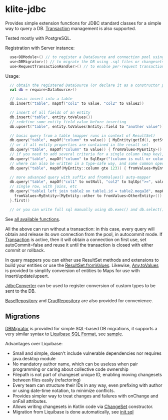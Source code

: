 # klite-jdbc

Provides simple extension functions for JDBC standard classes for a simple way to query a DB. [Transaction](src/Transaction.kt) management is also supported.

Tested mostly with PostgreSQL.

Registration with Server instance:

```kotlin
  use<DBModule>() // to register a DataSource and connection pool using Config variables.
  use<DBMigrator>() // to migrate the DB using .sql files or changesets in code, see below
  use<RequestTransactionHandler>() // to enable per-request transactions
```

Usage:

```kotlin
  // obtain the registered DataSource (or declare it as a constructor parameter in your Repository class)
  val db = require<DataSource>()

  // basic insert into a table
  db.insert("table", mapOf("col1" to value, "col2" to value2))

  // insert of all fields of an entity
  db.insert("table", entity.toValues())
  // redefine some entity field value before inserting
  db.upsert("table", entity.toValues(Entity::field to "another value"))

  // basic query from a table (mapper runs in context of ResultSet)
  db.query("table", mapOf("column" to value)) { MyEntity(getId(), getString("column")) }
  // or if all entity properties are contained in the result set
  db.query("table", mapOf("column" to value)) { fromValues<MyEntity>() }
  // if you need to add several criteria for a single column (map key), use SqlExpr and friends
  db.query("table", mapOf("column" to SqlExpr("(column is null or column >= 10)")))
  // where can also be written in a type-safe way, and some common operators are available
  db.query("table", mapOf(MyEntity::column gte 123)) { fromValues<MyEntity>() }

  // more advanced query with suffix and fromValues() auto-mapper
  db.query("table", mapOf("col1" to notNull, "col2" to SqlOp(">=", value)), "order by col3 limit 10") { fromValues<MyEntity>() }
  // single row, with joins, etc
  db.query("table1 left join table2 on table1.id = table2.megaId", mapOf("table2.field" to value), "limit 1") {
    fromValues<MyEntity>(MyEntity::other to fromValues<OtherEntity>())
  }.first()

  // or you can write full sql manually using db.exec() and db.select()
```

See [all available functions](src/JdbcExtensions.kt).

All the above can run without a transaction: in this case, every query will obtain and release its own connection from the pool,
in autocommit mode. If [Transaction](src/Transaction.kt) is active, then it will obtain a connection on first use,
set autoCommit=false and reuse it until the transaction is closed with either commit or rollback.

In query mappers you can either use ResultSet methods and extensions to build your entities or use the
[ResultSet.fromValues](src/Values.kt). Likewise, [Any.toValues](src/Values.kt) is provided to simplify
conversion of entities to Maps for use with insert/update/upsert.

[JdbcConverter](src/JdbcConverter.kt) can be used to register conversion of custom types to be sent to the DB.

[BaseRepository](src/Repository.kt) and [CrudRepository](src/Repository.kt) are also provided for convenience.

## Migrations

[DBMigrator](src/migrator/DBMigrator.kt) is provided for simple SQL-based DB migrations, it supports a very similar syntax to [Liquibase SQL Format](https://docs.liquibase.com/concepts/basic/sql-format.html), see [sample](../sample/db/db.sql).

Advantages over Liquibase:
* Small and simple, doesn't include vulnerable dependencies nor requires java.desktop module
* No mandatory author name, which can be useless when pair programming or caring about collective code ownership
* Filepath is not part of changeset unique ID, enabling moving changesets between files easily (refactoring)
* Every team can structure their IDs in any way, even prefixing with author or using date-time notation, to minimize conflicts.
* Provides simpler way to treat changes and failures with onChange and onFail attributes.
* Allows writing changesets in Kotlin code via [ChangeSet](src/migrator/ChangeSet.kt) constructor.
* Migration from Liquibase is done automatically, see [init.sql](src/migrator/init.sql)
